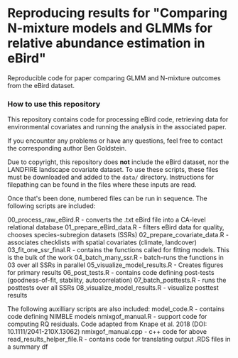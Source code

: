 # Reproducing results for "Comparing N-mixture models and GLMMs for relative abundance estimation in eBird"
Reproducible code for paper comparing GLMM and N-mixture outcomes from the eBird dataset.

### How to use this repository

This repository contains code for processing eBird code, retrieving data for environmental 
covariates and running the analysis in the associated paper.

If you encounter any problems or have any questions, feel free to contact the corresponding 
author Ben Goldstein.

Due to copyright, this repository does **not** include the eBird dataset, nor
the LANDFIRE landscape covariate dataset. To use these scripts, these files
must be downloaded and added to the `data/` directory. Instructions for filepathing can
be found in the files where these inputs are read.

Once that's been done, numbered files can be run in sequence. The following scripts are included:

00_process_raw_eBird.R - converts the .txt eBird file into a CA-level relational database
01_prepare_eBird_data.R - filters eBird data for quality, chooses species-subregion datasets (SSRs)
02_prepare_covariate_data.R - associates checklists with spatial covariates (climate, landcover)
03_fit_one_ssr_final.R - contains the functions called for fitting models. This is the bulk of the work
04_batch_many_ssr.R - batch-runs the functions in 03 over all SSRs in parallel
05_visualize_model_results.R - Creates figures for primary results
06_post_tests.R - contains code defining post-tests (goodness-of-fit, stability, autocorrelation)
07_batch_posttests.R - runs the posttests over all SSRs
08_visualize_model_results.R - visualize posttest results

The following auxilliary scripts are also included:
model_code.R - contains code defining NIMBLE models
nmixgof_manual.R - support code for computing RQ residuals. Code adapted from Knape et al. 2018 (DOI: 10.1111/2041-210X.13062)
nmixgof_manual.cpp - c++ code for above
read_results_helper_file.R - contains code for translating output .RDS files in a summary df
